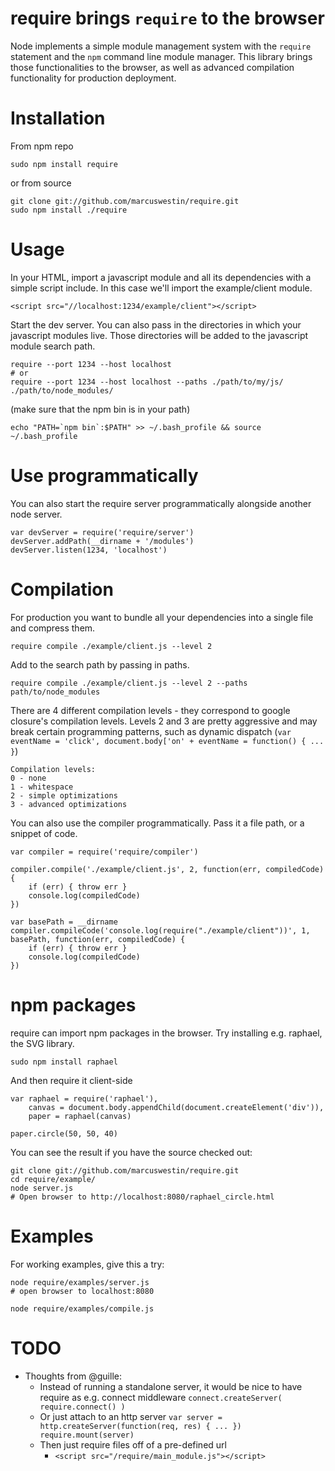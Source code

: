 require brings `require` to the browser
=======================================

Node implements a simple module management system with the `require` statement and the `npm` command
line module manager. This library brings those functionalities to the browser, as well as advanced
compilation functionality for production deployment.

Installation
============
From npm repo

	sudo npm install require

or from source

	git clone git://github.com/marcuswestin/require.git
	sudo npm install ./require

Usage
=====
In your HTML, import a javascript module and all its dependencies with a simple script include.
In this case we'll import the example/client module.

	<script src="//localhost:1234/example/client"></script>

Start the dev server. You can also pass in the directories in which your javascript modules live.
Those directories will be added to the javascript module search path.

	require --port 1234 --host localhost
	# or
	require --port 1234 --host localhost --paths ./path/to/my/js/ ./path/to/node_modules/

(make sure that the npm bin is in your path)

	echo "PATH=`npm bin`:$PATH" >> ~/.bash_profile && source ~/.bash_profile

Use programmatically
====================
You can also start the require server programmatically alongside another node server.

	var devServer = require('require/server')
	devServer.addPath(__dirname + '/modules')
	devServer.listen(1234, 'localhost')

Compilation
===========
For production you want to bundle all your dependencies into a single file and compress them.

	require compile ./example/client.js --level 2

Add to the search path by passing in paths.

	require compile ./example/client.js --level 2 --paths path/to/node_modules

There are 4 different compilation levels - they correspond to google closure's compilation levels.
Levels 2 and 3 are pretty aggressive and may break certain programming patterns, such as dynamic
dispatch  (`var eventName = 'click', document.body['on' + eventName = function() { ... }`)

	Compilation levels:
	0 - none
	1 - whitespace
	2 - simple optimizations
	3 - advanced optimizations

You can also use the compiler programmatically. Pass it a file path, or a snippet of code.

	var compiler = require('require/compiler')

	compiler.compile('./example/client.js', 2, function(err, compiledCode) {
		if (err) { throw err }
		console.log(compiledCode)
	})

	var basePath = __dirname
	compiler.compileCode('console.log(require("./example/client"))', 1, basePath, function(err, compiledCode) {
		if (err) { throw err }
		console.log(compiledCode)
	})

npm packages
============
require can import npm packages in the browser. Try installing e.g. raphael, the SVG library.

	sudo npm install raphael

And then require it client-side

	var raphael = require('raphael'),
		canvas = document.body.appendChild(document.createElement('div')),
		paper = raphael(canvas)
	
	paper.circle(50, 50, 40)

You can see the result if you have the source checked out:

	git clone git://github.com/marcuswestin/require.git
	cd require/example/
	node server.js
	# Open browser to http://localhost:8080/raphael_circle.html

Examples
========
For working examples, give this a try:

	node require/examples/server.js
	# open browser to localhost:8080
	
	node require/examples/compile.js

TODO
====
- Thoughts from @guille:
	- Instead of running a standalone server, it would be nice to have require as e.g. connect middleware
		`connect.createServer( require.connect() )`
	- Or just attach to an http server
		`var server = http.createServer(function(req, res) { ... })
		require.mount(server)`
	- Then just require files off of a pre-defined url
		- `<script src="/require/main_module.js"></script>`
